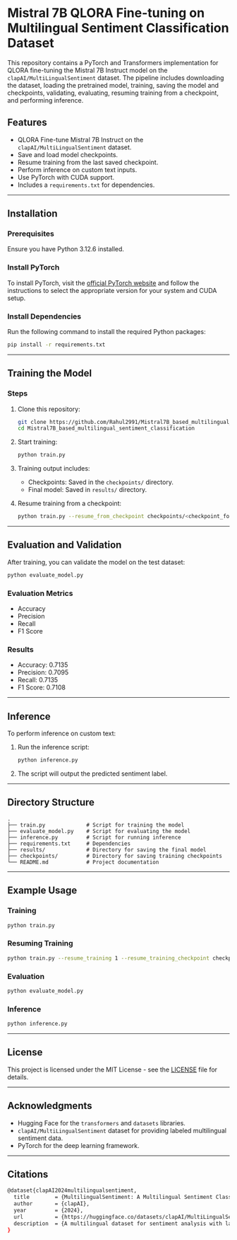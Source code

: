 # Mistral 7B QLORA Fine-tuning on Multilingual Sentiment Classification Dataset

This repository contains a PyTorch and Transformers implementation for QLORA fine-tuning the Mistral 7B Instruct model on the `clapAI/MultiLingualSentiment` dataset. The pipeline includes downloading the dataset, loading the pretrained model, training, saving the model and checkpoints, validating, evaluating, resuming training from a checkpoint, and performing inference.

## Features

- QLORA Fine-tune Mistral 7B Instruct on the `clapAI/MultiLingualSentiment` dataset.
- Save and load model checkpoints.
- Resume training from the last saved checkpoint.
- Perform inference on custom text inputs.
- Use PyTorch with CUDA support.
- Includes a `requirements.txt` for dependencies.

---

## Installation

### Prerequisites
Ensure you have Python 3.12.6 installed.

### Install PyTorch
To install PyTorch, visit the [official PyTorch website](https://pytorch.org/get-started/locally/) and follow the instructions to select the appropriate version for your system and CUDA setup.

### Install Dependencies
Run the following command to install the required Python packages:

```bash
pip install -r requirements.txt
```

---

## Training the Model

### Steps
1. Clone this repository:
    ```bash
    git clone https://github.com/Rahul2991/Mistral7B_based_multilingual_sentiment_classification.git
    cd Mistral7B_based_multilingual_sentiment_classification
    ```

2. Start training:
    ```bash
    python train.py
    ```

3. Training output includes:
    - Checkpoints: Saved in the `checkpoints/` directory.
    - Final model: Saved in `results/` directory.

4. Resume training from a checkpoint:
    ```bash
    python train.py --resume_from_checkpoint checkpoints/<checkpoint_folder>
    ```
    
---

## Evaluation and Validation

After training, you can validate the model on the test dataset:

```bash
python evaluate_model.py
```

### Evaluation Metrics
- Accuracy
- Precision
- Recall
- F1 Score

### Results
- Accuracy: 0.7135
- Precision: 0.7095
- Recall: 0.7135
- F1 Score: 0.7108

---

## Inference

To perform inference on custom text:

1. Run the inference script:
    ```bash
    python inference.py
    ```

2. The script will output the predicted sentiment label.

---

## Directory Structure

```plaintext
.
├── train.py             # Script for training the model
├── evaluate_model.py    # Script for evaluating the model
├── inference.py         # Script for running inference
├── requirements.txt     # Dependencies
├── results/             # Directory for saving the final model
├── checkpoints/         # Directory for saving training checkpoints
└── README.md            # Project documentation
```

---

## Example Usage

### Training
```bash
python train.py
```

### Resuming Training
```bash
python train.py --resume_training 1 --resume_training_checkpoint checkpoints/checkpoint-10000
```

### Evaluation
```bash
python evaluate_model.py
```

### Inference
```bash
python inference.py
```

---

## License
This project is licensed under the MIT License - see the [LICENSE](LICENSE) file for details.

---

## Acknowledgments
- Hugging Face for the `transformers` and `datasets` libraries.
- `clapAI/MultiLingualSentiment` dataset for providing labeled multilingual sentiment data.
- PyTorch for the deep learning framework.

---

## Citations
```bash
@dataset{clapAI2024multilingualsentiment,
  title        = {MultilingualSentiment: A Multilingual Sentiment Classification Dataset},
  author       = {clapAI},
  year         = {2024},
  url          = {https://huggingface.co/datasets/clapAI/MultiLingualSentiment},
  description  = {A multilingual dataset for sentiment analysis with labels: positive, neutral, negative, covering diverse languages and domains.},
}
```
